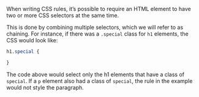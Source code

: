 When writing CSS rules, it’s possible to require an HTML element to have two or more CSS selectors at the same time.

This is done by combining multiple selectors, which we will refer to as chaining. For instance, if there was a `.special` class for `h1` elements, the CSS would look like:

```css
h1.special {

}
```

The code above would select only the h1 elements that have a class of `special`. If a `p` element also had a class of `special`, the rule in the example would not style the paragraph.